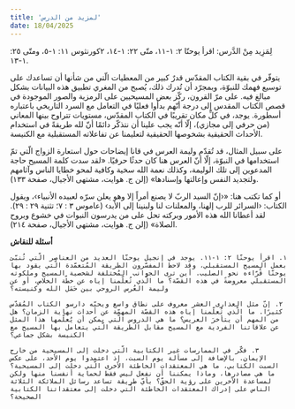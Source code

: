 ```yaml
---
title: 'لمزيد من الدرس'
date: 18/04/2025
---
```


لِمَزِيد مِنْ الدَّرس: اقرأ يوحنّا ٢: ١-١١، متّى ٢٢: ١-١٤، ٢كورنثوس ١١: ١-٥، ومتّى ٢٥: ١-١٣.

يتوفّر في بقية الكتاب المقدّس قدرٌ كبير من المعطيات الّتي من شأنها أن تساعدك على توسيع فهمك للنبوّة، وبمجرّد أن تُدرك ذلك، يُصبح من المغري تطبيق هذه البيانات بشكل مبالغ فيه. على مرّ القرون، ركّز بعض المسيحيين على الرمزية والصور الموجودة في قصص الكتاب المقدس إلى درجة أنّهم بدأوا فعليًا في التعامل مع السرد التاريخي باعتباره أسطورة. يوجد، في كلِّ مكان تقريبًا في الكتاب المقدّس، مستويات تتراوح بينها المعاني (من حرفي إلى مجازي)، إلّا أنّه يجب علينا أن نتذكّر دائمًا أنّ لله طريقةً في استخدام الأحداث الحقيقية بشخوصها الحقيقية لتعليمنا عن تفاعلاته المستقبلية مع الكنيسة.

على سبيل المثال، قد تُقدّم وليمة العرس في قانا إيضاحات حول استعارة الزواج الّتي تمّ استخدامها في النبوّة، إلّا أنّ العرس هنا كان حدثًا حرفيًا. «لقد سدت كلمة المسيح حاجة المدعوين إلى تلك الوليمة، وكذلك نعمة الله سخية وكافية لمحو خطايا الناس وآثامهم ولتجديد النفس وإعالتها وإسنادها» (إلن ج. هوايت، مشتهى الأجيال، صفحة  ١٣٣).

أو كما تكتب هنا: «‹إنّ السيد الربّ لا يصنع أمراً إلا وهو يعلن سرّه لعبيده الأنبياء›، ويقول الكتاب: ‹السرائر للرب إلهنا، والمعلنات لنا ولبنينا إلى الأبد› (عاموس ٣ : ٧؛ تثنية ٢٩ : ٢٩). لقد أعطانا الله هذه الأمور وبركته تحل على من يدرسون النبوات في خشوع وبروح الصلاة» (إلن ج. هوايت، مشتهى الأجيال، صفحة ٢١٤).

**أسئلة للنقاش**

`١. اقرأ يوحنّا ٢: ١-١١. يوجد في إنجيل يوحنّا العديد من العناصر الّتي تُنبّئ بعمل المسيح المستقبلي، وقد لاحظ المفسّرون الطريقة المُتعمّدة الّتي يقود بها يوحنّا قُرّاءه نحو الصليب. أين ترى الجوانب المُختلفة لشخصية المسيح وملكوته المستقبلي معروضةً في هذه القصّة؟ ما الّذي تُعلّمنا إياه عن خطّة الخلاص، أو عن وليمة العُرس الروحي بين حَمَل الله وكنيسته؟`

`٢. إنّ مثل العذارى العشر معروف على نطاق واسع ويحبّه دارسو الكتاب المُقدّس كثيرًا. ما الّذي تُعلّمنا إياه هذه القصّة المهمّة عن أحداث نهاية الزمان؟ هل من المهم أن يتأخرَ العريس؟ ما هي الدروس الّتي يمكن أن يُعلّمها هذا المثل عن علاقاتنا الفردية مع المسيح مقابل الطريقة الّتي يتعامل بها المسيح مع الكنيسة بشكل جماعي؟`

`٣. فكّر في الممارسات غير الكتابية الّتي دخلت إلى المسيحية من خارج الإيمان. بالإضافة إلى مسألة يوم السبت، إذ اعتمدوا يوم الأحد، على عكس السبت الكتابي، ما هي المعتقدات الخاطئة الأخرى الّتي دخلت إلى المسيحية؟ ما هي مصادرها، وماذا يمكننا أن نفعل ليس فقط لحماية أنفسنا منها ولكن لمساعدة الآخرين على رؤية الحقّ؟ بأيّ طريقة تساعد رسائل الملائكة الثلاثة الناس على إدراك المعتقدات الخاطئة الّتي دخلت إلى معتقداتنا الكتابية الصحيحة؟`